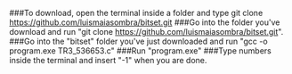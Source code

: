 ###To download, open the terminal inside a folder and type git clone https://github.com/luismaiasombra/bitset.git
###Go into the folder you've download and run "git clone https://github.com/luismaiasombra/bitset.git". 
###Go into the "bitset" folder you've just downloaded and run "gcc -o program.exe TR3_536653.c"
###Run "program.exe"
###Type numbers inside the terminal and insert "-1" when you are done.

